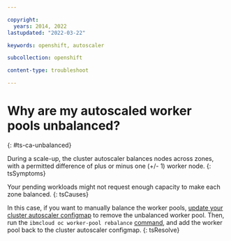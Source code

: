 ```yaml
---

copyright: 
  years: 2014, 2022
lastupdated: "2022-03-22"

keywords: openshift, autoscaler

subcollection: openshift

content-type: troubleshoot

---
```



# Why are my autoscaled worker pools unbalanced?
{: #ts-ca-unbalanced}

During a scale-up, the cluster autoscaler balances nodes across zones, with a permitted difference of plus or minus one (+/- 1) worker node. 
{: tsSymptoms}


Your pending workloads might not request enough capacity to make each zone balanced.
{: tsCauses}

In this case, if you want to manually balance the worker pools, [update your cluster autoscaler configmap](/docs/containers?topic=containers-cluster-scaling-enable) to remove the unbalanced worker pool. Then, run the `ibmcloud oc worker-pool rebalance` [command](/docs/openshift?topic=openshift-kubernetes-service-cli#cs_rebalance), and add the worker pool back to the cluster autoscaler configmap.
{: tsResolve} 



